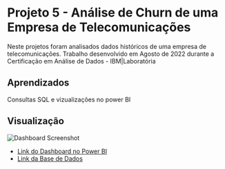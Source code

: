 
# Projeto 5 - Análise de Churn de uma Empresa de Telecomunicações

Neste projetos foram analisados dados históricos de uma empresa de telecomunicações. Trabalho desenvolvido em Agosto de 2022 durante a Certificação em Análise de Dados - IBM|Laboratória


## Aprendizados
Consultas SQL e vizualizações no power BI

## Visualização

![Dashboard Screenshot](https://app.powerbi.com/view?r=eyJrIjoiNWJjNjM3ZTgtZjE1OC00NGY2LTk1YTMtMTQ5ZjA1ZTg5MDRjIiwidCI6Ijc4MjkyODFjLTE2MWItNDcyZi04NzFkLWQyNzY2NjhlYWUwZSJ9&pageName=ReportSection)


 - [Link do Dashboard no Power BI](https://app.powerbi.com/view?r=eyJrIjoiNWJjNjM3ZTgtZjE1OC00NGY2LTk1YTMtMTQ5ZjA1ZTg5MDRjIiwidCI6Ijc4MjkyODFjLTE2MWItNDcyZi04NzFkLWQyNzY2NjhlYWUwZSJ9&pageName=ReportSection)
 - [Link da Base de Dados](https://www.kaggle.com/datasets/datacertlaboratoria/projeto-5)
 
